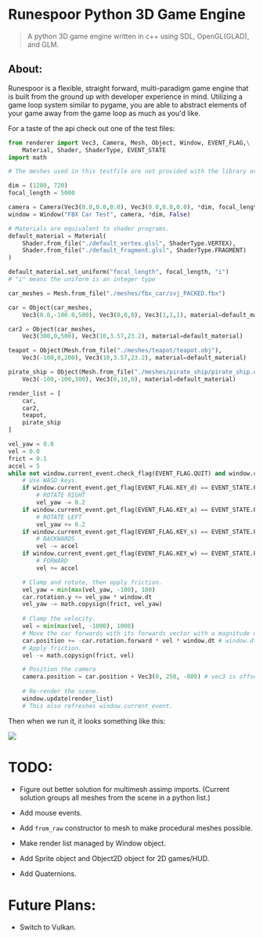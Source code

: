 # Runespoor Python 3D Game Engine

> A python 3D game engine written in c++ using SDL, OpenGL(GLAD), and GLM.

## About:

Runespoor is a flexible, straight forward, multi-paradigm game engine that is built from the ground up with developer experience in mind.  Utilizing a game loop system similar to pygame, you are able to abstract elements of your game away from the game loop as much as you'd like.

For a taste of the api check out one of the test files:

```py
from renderer import Vec3, Camera, Mesh, Object, Window, EVENT_FLAG,\
    Material, Shader, ShaderType, EVENT_STATE
import math

# The meshes used in this testfile are not provided with the library or source files.

dim = (1280, 720)
focal_length = 5000

camera = Camera(Vec3(0.0,0.0,0.0), Vec3(0.0,0.0,0.0), *dim, focal_length, math.radians(60))
window = Window("FBX Car Test", camera, *dim, False)

# Materials are equivalent to shader programs.
default_material = Material(
    Shader.from_file("./default_vertex.glsl", ShaderType.VERTEX),
    Shader.from_file("./default_fragment.glsl", ShaderType.FRAGMENT)
)

default_material.set_uniform("focal_length", focal_length, "i")
# "i" means the uniform is an integer type

car_meshes = Mesh.from_file("./meshes/fbx_car/svj_PACKED.fbx")

car = Object(car_meshes,
    Vec3(0.0,-100.0,500), Vec3(0,0,0), Vec3(1,1,1), material=default_material)

car2 = Object(car_meshes,
    Vec3(300,0,500), Vec3(10,3.57,23.2), material=default_material)

teapot = Object(Mesh.from_file("./meshes/teapot/teapot.obj"),
    Vec3(-100,0,200), Vec3(10,3.57,23.2), material=default_material)

pirate_ship = Object(Mesh.from_file("./meshes/pirate_ship/pirate_ship.obj"),
    Vec3(-100,-100,300), Vec3(0,10,0), material=default_material)

render_list = [
    car,
    car2,
    teapot,
    pirate_ship
]

vel_yaw = 0.0
vel = 0.0
frict = 0.1
accel = 5
while not window.current_event.check_flag(EVENT_FLAG.QUIT) and window.current_event.get_flag(EVENT_FLAG.KEY_ESCAPE) != EVENT_STATE.PRESSED:
    # Use WASD keys.
    if window.current_event.get_flag(EVENT_FLAG.KEY_d) == EVENT_STATE.PRESSED:
        # ROTATE RIGHT
        vel_yaw -= 0.2
    if window.current_event.get_flag(EVENT_FLAG.KEY_a) == EVENT_STATE.PRESSED:
        # ROTATE LEFT
        vel_yaw += 0.2
    if window.current_event.get_flag(EVENT_FLAG.KEY_s) == EVENT_STATE.PRESSED:
        # BACKWARDS
        vel -= accel
    if window.current_event.get_flag(EVENT_FLAG.KEY_w) == EVENT_STATE.PRESSED:
        # FORWARD
        vel += accel

    # Clamp and rotate, then apply friction.
    vel_yaw = min(max(vel_yaw, -100), 100)
    car.rotation.y += vel_yaw * window.dt
    vel_yaw -= math.copysign(frict, vel_yaw)
    
    # Clamp the velocity.
    vel = min(max(vel, -1000), 1000)
    # Move the car forwards with its forwards vector with a magnitude of `vel`
    car.position += -car.rotation.forward * vel * window.dt # window.dt is deltatime
    # Apply friction.
    vel -= math.copysign(frict, vel)

    # Position the camera
    camera.position = car.position + Vec3(0, 250, -800) # vec3 is offset
    
    # Re-render the scene.
    window.update(render_list)
    # This also refreshes window.current_event.
```

Then when we run it, it looks something like this:

![](https://github.com/FrewtyPebbles/Runespoor-Python3D-Game-Engine/blob/main/tests/car_vroom.gif)

# TODO:

 - Figure out better solution for multimesh assimp imports.  (Current solution groups all meshes from the scene in a python list.)

 - Add mouse events.

 - Add `from_raw` constructor to mesh to make procedural meshes possible.

 - Make render list managed by Window object.

 - Add Sprite object and Object2D object for 2D games/HUD.

 - Add Quaternions.

# Future Plans:

 - Switch to Vulkan.
